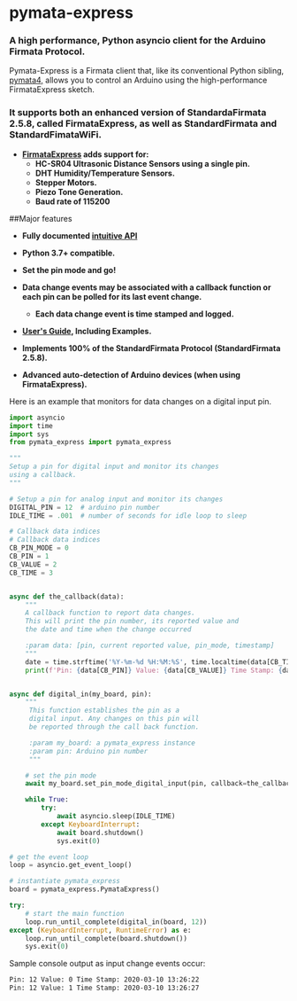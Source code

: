 # pymata-express


### A high performance, Python asyncio client for the Arduino Firmata Protocol.
Pymata-Express is a Firmata client that, like its conventional Python sibling,
 [pymata4,](https://mryslab.github.io/pymata4/)
 allows you to control an Arduino using the high-performance FirmataExpress sketch.

### It supports both an enhanced version of StandardaFirmata 2.5.8, called FirmataExpress, as well as StandardFirmata and StandardFimataWiFi. 
* **[FirmataExpress](https://github.com/MrYsLab/FirmataExpress) adds support for:**
     * **HC-SR04 Ultrasonic Distance Sensors using a single pin.**
     * **DHT Humidity/Temperature Sensors.** 
     * **Stepper Motors.** 
     * **Piezo Tone Generation.**
     * **Baud rate of 115200**

##Major features

* **Fully documented <a href="https://htmlpreview.github.com/?https://github.com/MrYsLab/pymata-express/blob/master/html/pymata_express/index.html" target="_blank">intuitive API</a>**


* **Python 3.7+ compatible.**

* **Set the pin mode and go!**

* **Data change events may be associated with a callback function or each pin can be polled for its last event change.**

    * **Each data change event is time stamped and logged.**

* **[User's Guide](https://mryslab.github.io/pymata-express/), Including Examples.**

* **Implements 100% of the StandardFirmata Protocol (StandardFirmata 2.5.8).**

* **Advanced auto-detection of Arduino devices (when using FirmataExpress).**

Here is an example that monitors for data changes on a digital input pin. 


```python
import asyncio
import time
import sys
from pymata_express import pymata_express

"""
Setup a pin for digital input and monitor its changes
using a callback.
"""

# Setup a pin for analog input and monitor its changes
DIGITAL_PIN = 12  # arduino pin number
IDLE_TIME = .001  # number of seconds for idle loop to sleep

# Callback data indices
# Callback data indices
CB_PIN_MODE = 0
CB_PIN = 1
CB_VALUE = 2
CB_TIME = 3


async def the_callback(data):
    """
    A callback function to report data changes.
    This will print the pin number, its reported value and
    the date and time when the change occurred

    :param data: [pin, current reported value, pin_mode, timestamp]
    """
    date = time.strftime('%Y-%m-%d %H:%M:%S', time.localtime(data[CB_TIME]))
    print(f'Pin: {data[CB_PIN]} Value: {data[CB_VALUE]} Time Stamp: {date}')


async def digital_in(my_board, pin):
    """
     This function establishes the pin as a
     digital input. Any changes on this pin will
     be reported through the call back function.

     :param my_board: a pymata_express instance
     :param pin: Arduino pin number
     """

    # set the pin mode
    await my_board.set_pin_mode_digital_input(pin, callback=the_callback)

    while True:
        try:
            await asyncio.sleep(IDLE_TIME)
        except KeyboardInterrupt:
            await board.shutdown()
            sys.exit(0)

# get the event loop
loop = asyncio.get_event_loop()

# instantiate pymata_express
board = pymata_express.PymataExpress()

try:
    # start the main function
    loop.run_until_complete(digital_in(board, 12))
except (KeyboardInterrupt, RuntimeError) as e:
    loop.run_until_complete(board.shutdown())
    sys.exit(0)

```

Sample console output as input change events occur:
```bash
Pin: 12 Value: 0 Time Stamp: 2020-03-10 13:26:22
Pin: 12 Value: 1 Time Stamp: 2020-03-10 13:26:27
```